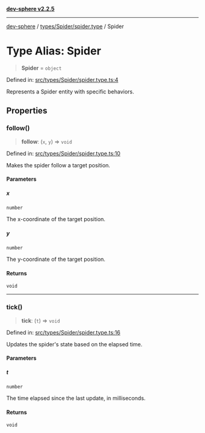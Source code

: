 [**dev-sphere v2.2.5**](../../../../README.md)

***

[dev-sphere](../../../../modules.md) / [types/Spider/spider.type](../README.md) / Spider

# Type Alias: Spider

> **Spider** = `object`

Defined in: [src/types/Spider/spider.type.ts:4](https://github.com/DumbNoxx/DevSphere/blob/eb3f80846f33282f6e0329ed2bac1585e686cd76/src/types/Spider/spider.type.ts#L4)

Represents a Spider entity with specific behaviors.

## Properties

### follow()

> **follow**: (`x`, `y`) => `void`

Defined in: [src/types/Spider/spider.type.ts:10](https://github.com/DumbNoxx/DevSphere/blob/eb3f80846f33282f6e0329ed2bac1585e686cd76/src/types/Spider/spider.type.ts#L10)

Makes the spider follow a target position.

#### Parameters

##### x

`number`

The x-coordinate of the target position.

##### y

`number`

The y-coordinate of the target position.

#### Returns

`void`

***

### tick()

> **tick**: (`t`) => `void`

Defined in: [src/types/Spider/spider.type.ts:16](https://github.com/DumbNoxx/DevSphere/blob/eb3f80846f33282f6e0329ed2bac1585e686cd76/src/types/Spider/spider.type.ts#L16)

Updates the spider's state based on the elapsed time.

#### Parameters

##### t

`number`

The time elapsed since the last update, in milliseconds.

#### Returns

`void`
